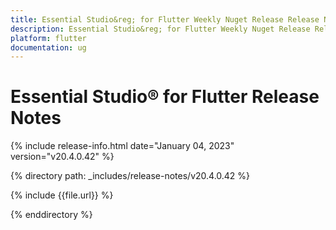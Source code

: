 ```yaml
---
title: Essential Studio&reg; for Flutter Weekly Nuget Release Release Notes  
description: Essential Studio&reg; for Flutter Weekly Nuget Release Release Notes  
platform: flutter
documentation: ug
---
```


# Essential Studio&reg; for Flutter  Release Notes  

{% include release-info.html date="January 04, 2023"  version="v20.4.0.42" %} 

{% directory path: _includes/release-notes/v20.4.0.42 %}

{% include {{file.url}} %}

{% enddirectory %}